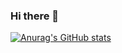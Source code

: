 ### Hi there 👋

[![Anurag's GitHub stats](https://github-readme-stats.vercel.app/api?username=luchoa54)](https://github.com/anuraghazra/github-readme-stats)
